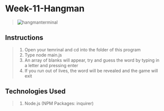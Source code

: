 # Week-11-Hangman
 > ![hangmanterminal](https://cloud.githubusercontent.com/assets/18745344/20646957/a16148d2-b43b-11e6-8ea0-459be090247a.gif)

## Instructions
  > 1. Open your temrinal and cd into the folder of this program 
  > 2. Type node main.js
  > 3. An array of blanks will appear, try and guess the word by typing in a letter and pressing enter
  > 4. If you run out of lives, the word will be revealed and the game will exit 
  
## Technologies Used
  > 1. Node.js (NPM Packages: inquirer)
